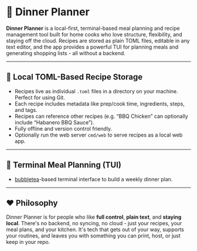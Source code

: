 # 🥘 Dinner Planner

**Dinner Planner** is a local-first, terminal-based meal planning and recipe management tool built for home cooks who love structure, flexibility, and staying off the cloud. Recipes are stored as plain TOML files, editable in any text editor, and the app provides a powerful TUI for planning meals and generating shopping lists - all without a backend.

---

## 💾 Local TOML-Based Recipe Storage

- Recipes live as individual `.toml` files in a directory on your machine. Perfect for using Git.
- Each recipe includes metadata like prep/cook time, ingredients, steps, and tags.
- Recipes can reference other recipes (e.g. “BBQ Chicken” can optionally include “Habanero BBQ Sauce”).
- Fully offline and version control friendly.
- Optionally run the web server `cmd/web` to serve recipes as a local web app.

---

## 🧠 Terminal Meal Planning (TUI)

- [bubbletea](https://github.com/charmbracelet/bubbletea)-based terminal interface to build a weekly dinner plan.

---

## ❤️ Philosophy

Dinner Planner is for people who like **full control**, **plain text**, and **staying local**. There's no backend, no syncing, no cloud - just your recipes, your meal plans, and your kitchen. It's tech that gets out of your way, supports your routines, and leaves you with something you can print, host, or just keep in your repo.
